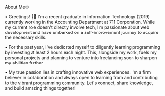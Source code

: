 About Me⚙️

• Greetings! 👋🏻 I'm a recent graduate in Information Technology (2019) currently working in the Accounting Department at 711 Corporation. While my current role doesn't directly involve tech, I'm passionate about web development and have embarked on a self-improvement journey to acquire the necessary skills.

• For the past year, I've dedicated myself to diligently learning programming by investing at least 2 hours each night. This, alongside my work, fuels my personal projects and planning to venture into freelancing soon to sharpen my abilities further.

• My true passion lies in crafting innovative web experiences. I'm a firm believer in collaboration and always open to learning from and contributing to the vibrant programming community.  Let's connect, share knowledge, and build amazing things together!



